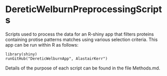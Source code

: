 # DereticWelburnPreprocessingScripts
Scripts used to process the data for an R-shiny app that filters proteins containing protise  patterns matches using various selection criteria.   This app can be run  within R as follows: 

```{r}
library(shiny)
runGitHub("DereticWelburnApp", AlastairKerr")
```

Details of the purpose of each script can be found in the file Methods.md.

